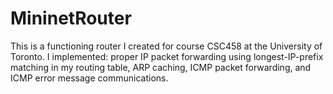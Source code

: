# MininetRouter

This is a functioning router I created for course CSC458 at the University of Toronto.
I implemented: proper IP packet forwarding using longest-IP-prefix matching in my routing table,
ARP caching, ICMP packet forwarding, and ICMP error message communications.
